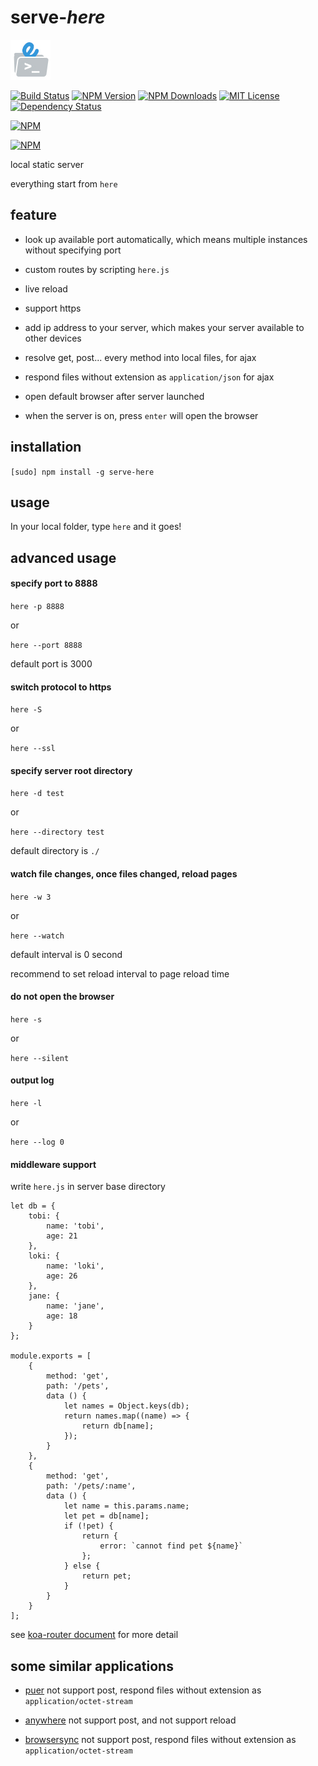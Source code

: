 # serve-*here*

![here](./assets/images/here.jpg)

[![Build Status][travis-image]][travis-url]
[![NPM Version][npm-version-image]][npm-url]
[![NPM Downloads][npm-downloads-image]][npm-url]
[![MIT License][license-image]][license-url]
[![Dependency Status][david-image]][david-url]

[![NPM][nodei-image]][nodei-url]

[![NPM][nodei-dl-image]][nodei-url]

local static server

everything start from `here`

## feature

- look up available port automatically, which means multiple instances without specifying port

- custom routes by scripting `here.js`

- live reload

- support https

- add ip address to your server, which makes your server available to other devices

- resolve get, post... every method into local files, for ajax

- respond files without extension as `application/json` for ajax

- open default browser after server launched

- when the server is on, press `enter` will open the browser

## installation

`[sudo] npm install -g serve-here`

## usage

In your local folder, type `here` and it goes\!

## advanced usage

#### specify port to 8888

`here -p 8888`

or

`here --port 8888`

default port is 3000

#### switch protocol to https

`here -S`

or

`here --ssl`

#### specify server root directory

`here -d test`

or

`here --directory test`

default directory is `./`

#### watch file changes, once files changed, reload pages

`here -w 3`

or

`here --watch`

default interval is 0 second

recommend to set reload interval to page reload time

#### do not open the browser

`here -s`

or

`here --silent`

#### output log

`here -l`

or

`here --log 0`

#### middleware support

write `here.js` in server base directory

```
let db = {
    tobi: {
        name: 'tobi',
        age: 21
    },
    loki: {
        name: 'loki',
        age: 26
    },
    jane: {
        name: 'jane',
        age: 18
    }
};

module.exports = [
    {
        method: 'get',
        path: '/pets',
        data () {
            let names = Object.keys(db);
            return names.map((name) => {
                return db[name];
            });
        }
    },
    {
        method: 'get',
        path: '/pets/:name',
        data () {
            let name = this.params.name;
            let pet = db[name];
            if (!pet) {
                return {
                    error: `cannot find pet ${name}`
                };
            } else {
                return pet;
            }
        }
    }
];
```

see [koa-router document](https://github.com/alexmingoia/koa-router#module_koa-router--Router+get%7Cput%7Cpost%7Cpatch%7Cdelete) for more detail

## some similar applications

- [puer](https://www.npmjs.com/package/puer) not support post, respond files without extension as `application/octet-stream`

- [anywhere](https://www.npmjs.com/package/anywhere) not support post, and not support reload

- [browsersync](http://www.browsersync.io/) not support post, respond files without extension as `application/octet-stream`

[npm-version-image]: http://img.shields.io/npm/v/serve-here.svg?style=flat-square
[npm-url]: https://www.npmjs.com/package/serve-here
[npm-downloads-image]: http://img.shields.io/npm/dm/serve-here.svg?style=flat-square
[license-image]: http://img.shields.io/badge/license-MIT-blue.svg?style=flat-square
[license-url]: LICENSE
[travis-image]: https://img.shields.io/travis/vivaxy/here.svg?style=flat-square
[travis-url]: https://travis-ci.org/vivaxy/here
[david-image]: http://img.shields.io/david/vivaxy/here.svg?style=flat-square
[david-url]: https://david-dm.org/vivaxy/here
[nodei-dl-image]: https://nodei.co/npm-dl/serve-here.png?height=3
[nodei-url]: https://nodei.co/npm/serve-here/
[nodei-image]: https://nodei.co/npm/serve-here.svg?downloads=true&downloadRank=true&stars=true
